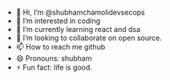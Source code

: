 - 👋 Hi, I’m @shubhamchamolidevsecops
- 👀 I’m interested in coding
- 🌱 I’m currently learning react and dsa 
- 💞️ I’m looking to collaborate on open source.
- 📫 How to reach me github
- 😄 Pronouns: shubham
- ⚡ Fun fact: life is good.

<!---
shubhamchamolidevsecops/shubhamchamolidevsecops is a ✨ special ✨ repository because its `README.md` (this file) appears on your GitHub profile.
You can click the Preview link to take a look at your changes.
--->
